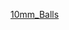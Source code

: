 [10mm_Balls](https://www.hornbach.nl/shop/DREssELHAUS-Kogelmoer-M3-10-mm-messing-4-stuks/3831381/artikel.html)
